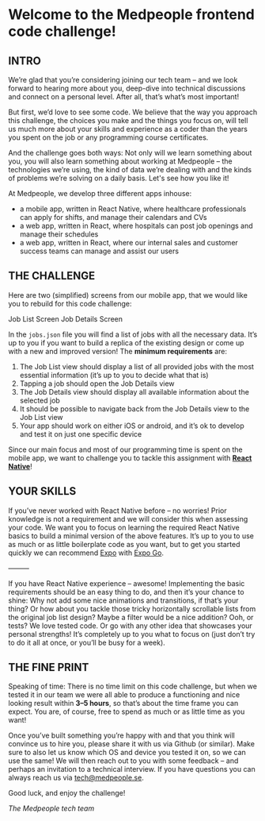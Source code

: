 # Welcome to the Medpeople frontend code challenge!

## INTRO
We’re glad that you’re considering joining our tech team – and we look forward to hearing more about you, deep-dive into technical discussions and connect on a personal level. After all, that’s what’s most important!

But first, we’d love to see some code. We believe that the way you approach this challenge, the choices you make and the things you focus on, will tell us much more about your skills and experience as a coder than the years you spent on the job or any programming course certificates.

And the challenge goes both ways: Not only will we learn something about you, you will also learn something about working at Medpeople – the technologies we’re using, the kind of data we’re dealing with and the kinds of problems we’re solving on a daily basis. Let's see how you like it!

At Medpeople, we develop three different apps inhouse:
- a mobile app, written in React Native, where healthcare professionals can apply for shifts, and manage their calendars and CVs
- a web app, written in React, where hospitals can post job openings and manage their schedules
- a web app, written in React, where our internal sales and customer success teams can manage and assist our users

## THE CHALLENGE
Here are two (simplified) screens from our mobile app, that we would like you to rebuild for this code challenge:

Job List Screen            Job Details Screen

In the `jobs.json` file you will find a list of jobs with all the necessary data. It’s up to you if you want to build a replica of the existing design or come up with a new and improved version! The **minimum requirements** are:
1. The Job List view should display a list of all provided jobs with the most essential information (it’s up to you to decide what that is)
2. Tapping a job should open the Job Details view
3. The Job Details view should display all available information about the selected job
4. It should be possible to navigate back from the Job Details view to the Job List view
5. Your app should work on either iOS or android, and it’s ok to develop and test it on just one specific device

Since our main focus and most of our programming time is spent on the mobile app, we want to challenge you to tackle this assignment with **[React Native](https://reactnative.dev/)**!

## YOUR SKILLS
If you’ve never worked with React Native before – no worries! Prior knowledge is not a requirement and we will consider this when assessing your code. We want you to focus on learning the required React Native basics to build a minimal version of the above features. It’s up to you to use as much or as little boilerplate code as you want, but to get you started quickly we can recommend [Expo](https://docs.expo.dev/) with [Expo Go](https://expo.dev/client).

———

If you have React Native experience – awesome! Implementing the basic requirements should be an easy thing to do, and then it’s your chance to shine: Why not add some nice animations and transitions, if that’s your thing? Or how about you tackle those tricky horizontally scrollable lists from the original job list design? Maybe a filter would be a nice addition? Ooh, or tests? We love tested code. Or go with any other idea that showcases your personal strengths! It’s completely up to you what to focus on (just don’t try to do it all at once, or you’ll be busy for a week).

## THE FINE PRINT
Speaking of time: There is no time limit on this code challenge, but when we tested it in our team we were all able to produce a functioning and nice looking result within **3–5 hours**, so that’s about the time frame you can expect. You are, of course, free to spend as much or as little time as you want!

Once you’ve built something you’re happy with and that you think will convince us to hire you, please share it with us via Github (or similar). Make sure to also let us know which OS and device you tested it on, so we can use the same! We will then reach out to you with some feedback – and perhaps an invitation to a technical interview. If you have questions you can always reach us via [tech@medpeople.se](mailto:tech@medpeople.se).

Good luck, and enjoy the challenge!

*The Medpeople tech team*
